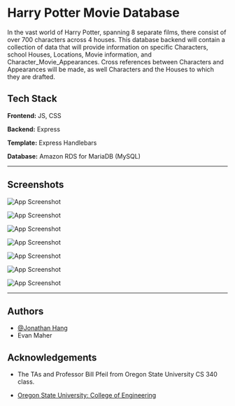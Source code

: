# Harry Potter Movie Database 

In the vast world of Harry Potter, spanning 8 separate films, there
consist of over 700 characters across 4 houses. This database
backend will contain a collection of data that will provide
information on specific Characters, school Houses, Locations,
Movie information, and Character_Movie_Appearances. Cross
references between Characters and Appearances will be made,
as well Characters and the Houses to which they are drafted.

## Tech Stack

**Frontend:** JS, CSS

**Backend:** Express

**Template:** Express Handlebars

**Database:** Amazon RDS  for MariaDB (MySQL)

---
## Screenshots

![App Screenshot](https://lh3.googleusercontent.com/pw/AL9nZEWoSjn4rq79bUG1PMSSHVUI1V4TJjrQhWJhIweKaYDN6ZpFbKZjFdsI6DPUcuBhM4_XYajE7wKsbh9VfSP7AjUYcjTFhMzNc_81WmZ-F5b9gOVZ8ayuB0p8PApRTHNL-4SsHUmivGPqHi29JEsEq_Q=w668-h718-no?authuser=2)

![App Screenshot](https://lh3.googleusercontent.com/pw/AL9nZEVRqmPgy6b2Fp7H8bEYBDABoXt7anxqIqypk_A6vbrDjdP-BTE1Iej3M7IuWW4xw99DBqcG_1-Q2or66L_0yg18pELqkr20_ThjnyxFy8z6Eab26z_aexizO_V50DgFS50HyrlSGCwzp1vZ3FCWCHY=w637-h738-no?authuser=2)

![App Screenshot](https://lh3.googleusercontent.com/pw/AL9nZEUOXgyRsdFYSsphJhIDO9IJy863KzTk-gzFMqY0lTD1M8VSoKzUZaIqztWy1-6TiHYObJimsfBCf3CVUlmqKnMX6SBJLdyARqH7BoOXebnphs7qFlIiPVvuIFsIbQ9je6okGNftYmJlNhu-yvluzAE=w610-h652-no?authuser=2)

![App Screenshot](https://lh3.googleusercontent.com/pw/AL9nZEWkJhWsU3P-JrkCMUkd4LyYaAFKAhpR8eTQJuYUxeK_L5zV0f413YYNinqytNnGUo8809I67KeLyJa5-jb6hctv9MEwW9HnDpuTOeIbxr5tdPH7TYjWkIg0PvuIIuF25d_iPtG1tlOv8io1JezkyFQ=w674-h850-no?authuser=2)

![App Screenshot](https://lh3.googleusercontent.com/pw/AL9nZEVgQU7BsIbZe5dVqXIWTXafvI30ODHCPQDcJGOtRFgEuGZtFD3RVrOjvlTmC4M3-nrWS3uZ7ju3j018wm19rnhAhEfDJ6HZsjQYpJB8iVEvN_jwfRDg182aKnKL9BWyt257iy4YF0oLbFVvrG-Ajwk=w510-h715-no?authuser=2)

![App Screenshot](https://lh3.googleusercontent.com/pw/AL9nZEXr_ijHg2Vy443cupI3ksaZnwc6IUv_Q7QV9pX_zSlUqRSMuj4dq4C7_tc7Z8k3tziOv-sPMnex5yK4EpZPP6T764vTB_AfthNeADPyMlpM3r7hnBYmerDRFLYc2r5ACDfUgU3Im_c-SJc99UU5EvE=w593-h922-no?authuser=2)

![App Screenshot](https://lh3.googleusercontent.com/pw/AL9nZEV0uOWHmQFq7ACy4zbExiaHJNWpvJ7JjZAnLb3tmDNIGrNbPy6k4I8cr8l17ZVrYMiogyVrk-kGqsLALxx43Iv5wawIsoDN5l0_wzHyTpNwyAIvfGGBAoud7HyZYoOdG1XCVVAxkr_9GPi2q6bMQzw=w585-h797-no?authuser=2)

---

## Authors

- [@Jonathan Hang](https://github.com/jph-cs)
- Evan Maher


## Acknowledgements

- The TAs and Professor Bill Pfeil from Oregon State University CS 340 class.

- [Oregon State University: College of Engineering](https://engineering.oregonstate.edu/)
